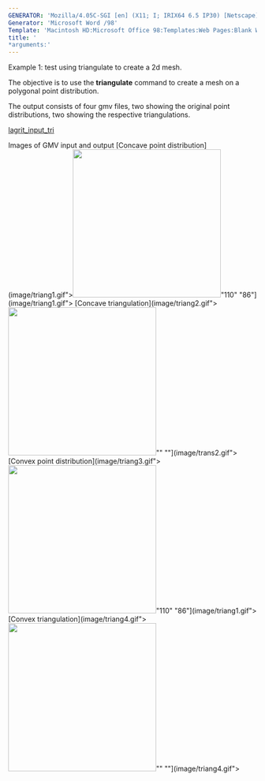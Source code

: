 ```yaml
---
GENERATOR: 'Mozilla/4.05C-SGI [en] (X11; I; IRIX64 6.5 IP30) [Netscape]'
Generator: 'Microsoft Word /98'
Template: 'Macintosh HD:Microsoft Office 98:Templates:Web Pages:Blank Web Page'
title: '
*arguments:'
---
```


Example 1: test using triangulate to create a 2d mesh.

 The objective is to use the **triangulate** command to create a mesh
 on a polygonal point distribution.

 The output consists of four gmv files, two showing the original point
 distributions, two showing the respective triangulations.

 [lagrit\_input\_tri](../lagrit_input_tri)

Images of GMV input and output
[Concave point
distribution](image/triang1.gif"><img height="300" width="300" src="https://lanl.github.io/LaGriT/assets/images/triang1_tn.gif">"110"
"86"](image/triang1.gif">
[Concave
triangulation](image/triang2.gif"><img height="300" width="300" src="https://lanl.github.io/LaGriT/assets/images/triang2_tn.gif">""
""](image/trans2.gif">
[Convex point
distribution](image/triang3.gif"><img height="300" width="300" src="https://lanl.github.io/LaGriT/assets/images/triang3_tn.gif">"110"
"86"](image/triang1.gif">
[Convex
triangulation](image/triang4.gif"><img height="300" width="300" src="https://lanl.github.io/LaGriT/assets/images/triang4_tn.gif">""
""](image/triang4.gif">
